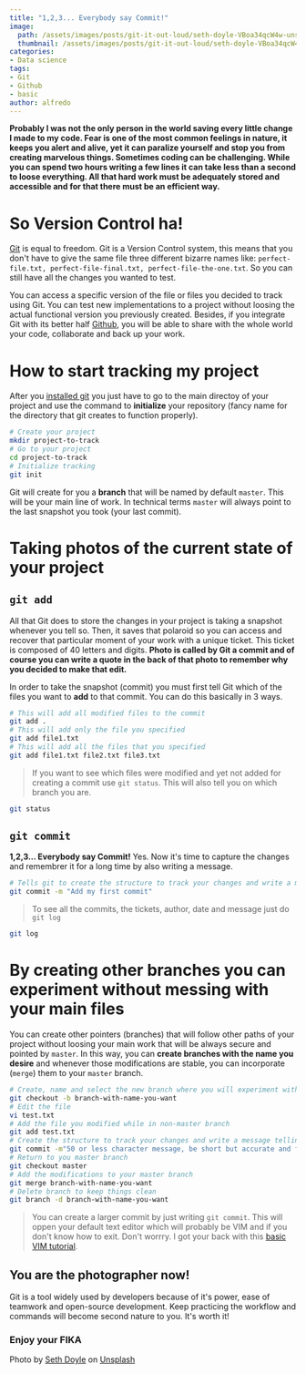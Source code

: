 ```yaml
---
title: "1,2,3... Everybody say Commit!"
image:
  path: /assets/images/posts/git-it-out-loud/seth-doyle-VBoa34qcW4w-unsplash.jpg 
  thumbnail: /assets/images/posts/git-it-out-loud/seth-doyle-VBoa34qcW4w-unsplash640x426.jpg
categories:
- Data science 
tags:
- Git 
- Github 
- basic
author: alfredo
---
```

**Probably I was not the only person in the world saving every little change I made to my code. Fear is one of the most common feelings in nature, it keeps you alert and alive, yet it can paralize yourself and stop you from creating marvelous things. Sometimes coding can be challenging. While you can spend two hours writing a few lines it can take less than a second to loose everything. All that hard work must be adequately stored and accessible and for that there must be an efficient way.**

# So Version Control ha!

[Git](https://git-scm.com/about) is equal to freedom. Git is a Version Control system, this means that you don't have to give the same file three different bizarre names like: `perfect-file.txt, perfect-file-final.txt, perfect-file-the-one.txt`. So you can still have all the changes you wanted to test.  

You can access a specific version of the file or files you decided to track using Git. You can test new implementations to a project without loosing the actual functional version you previously created. Besides, if you integrate Git with its better half [Github](https://github.com/about), you will be able to share with the whole world your code, collaborate and back up your work. 


# How to start tracking my project 

After you [installed git](https://git-scm.com/book/en/v2/Getting-Started-Installing-Git) you just have to go to the main directoy of your project and use the command to **initialize** your repository (fancy name for the directory that git creates to function properly). 

```bash
# Create your project
mkdir project-to-track
# Go to your project
cd project-to-track
# Initialize tracking
git init 
```

Git will create for you a **branch** that will be named by default `master`. This will be your main line of work. In technical terms `master` will always point to the last snapshot you took (your last commit). 

# Taking photos of the current state of your project 

## `git add`

All that Git does to store the changes in your project is taking a snapshot whenever you tell so. Then, it saves that polaroid so you can access and recover that particular moment of your work with a unique ticket. This ticket is composed of 40 letters and digits. **Photo is called by Git a commit and of course you can write a quote in the back of that photo to remember why you decided to make that edit.** 

In order to take the snapshot (commit) you must first tell Git which of the files you want to **add** to that commit. You can do this basically in 3 ways. 

```bash
# This will add all modified files to the commit 
git add .
# This will add only the file you specified 
git add file1.txt 
# This will add all the files that you specified  
git add file1.txt file2.txt file3.txt
```

> If you want to see which files were modified and yet not added for creating a commit use `git status`. This will also tell you on which branch you are. 
```bash
git status 
```

## `git commit`

**1,2,3... Everybody say Commit!** Yes. Now it's time to capture the changes and remembrer it for a long time by also writing a message. 

```bash
# Tells git to create the structure to track your changes and write a message telling why you made this
git commit -m "Add my first commit"
```

> To see all the commits, the tickets, author, date and message just do `git log` 
```bash
git log
```

# By creating other branches you can experiment without messing with your main files 

You can create other pointers (branches) that will follow other paths of your project without loosing your main work that will be always secure and pointed by `master`. In this way, you can **create branches with the name you desire** and whenever those modifications are stable, you can incorporate (`merge`) them to your `master` branch.

```bash
# Create, name and select the new branch where you will experiment without altering your master branch 
git checkout -b branch-with-name-you-want
# Edit the file 
vi test.txt
# Add the file you modified while in non-master branch 
git add test.txt
# Create the structure to track your changes and write a message telling why you made this change 
git commit -m"50 or less character message, be short but accurate and focus on the why not the how"
# Return to you master branch 
git checkout master 
# Add the modifications to your master branch
git merge branch-with-name-you-want
# Delete branch to keep things clean
git branch -d branch-with-name-you-want
```

> You can create a larger commit by just writing `git commit`. This will oppen your default text editor which will probably be VIM and if you don't know how to exit. Don't worrry. I got your back with this [basic VIM tutorial](https://fikandata.github.io/data%20science/2021/03/13/vim-is-your-friend.html). 

## You are the photographer now!

Git is a tool widely used by developers because of it's power, ease of teamwork and open-source development. Keep practicing the workflow and commands will become second nature to you. It's worth it! 

### Enjoy your FIKA


Photo by <a href="https://unsplash.com/@sethdoylee?utm_source=unsplash&utm_medium=referral&utm_content=creditCopyText">Seth Doyle</a> on <a href="https://unsplash.com/s/photos/yell?utm_source=unsplash&utm_medium=referral&utm_content=creditCopyText">Unsplash</a>
  


